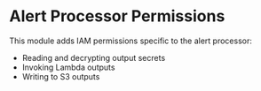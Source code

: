 # Alert Processor Permissions
This module adds IAM permissions specific to the alert processor:
  * Reading and decrypting output secrets
  * Invoking Lambda outputs
  * Writing to S3 outputs
